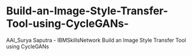 # Build-an-Image-Style-Transfer-Tool-using-CycleGANs-
AAI_Surya Saputra - IBMSkillsNetwork Build an Image Style Transfer Tool using CycleGANs 
